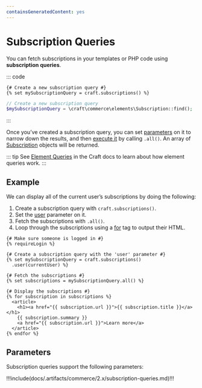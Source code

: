 ```yaml
---
containsGeneratedContent: yes
---
```


# Subscription Queries

You can fetch subscriptions in your templates or PHP code using **subscription queries**.

::: code
```twig
{# Create a new subscription query #}
{% set mySubscriptionQuery = craft.subscriptions() %}
```
```php
// Create a new subscription query
$mySubscriptionQuery = \craft\commerce\elements\Subscription::find();
```
:::

Once you’ve created a subscription query, you can set [parameters](#parameters) on it to narrow down the results, and then [execute it](https://craftcms.com/docs/3.x/element-queries.html#executing-element-queries) by calling `.all()`. An array of [Subscription](commerce2:craft\commerce\elements\Subscription) objects will be returned.

::: tip
See [Element Queries](https://craftcms.com/docs/3.x/element-queries.html) in the Craft docs to learn about how element queries work.
:::

## Example

We can display all of the current user’s subscriptions by doing the following:

1. Create a subscription query with `craft.subscriptions()`.
2. Set the [user](#user) parameter on it.
3. Fetch the subscriptions with `.all()`.
4. Loop through the subscriptions using a [for](https://twig.symfony.com/doc/2.x/tags/for.html) tag to output their HTML.

```twig
{# Make sure someone is logged in #}
{% requireLogin %}

{# Create a subscription query with the 'user' parameter #}
{% set mySubscriptionQuery = craft.subscriptions()
  .user(currentUser) %}

{# Fetch the subscriptions #}
{% set subscriptions = mySubscriptionQuery.all() %}

{# Display the subscriptions #}
{% for subscription in subscriptions %}
  <article>
    <h1><a href="{{ subscription.url }}">{{ subscription.title }}</a></h1>
    {{ subscription.summary }}
    <a href="{{ subscription.url }}">Learn more</a>
  </article>
{% endfor %}
```

## Parameters

Subscription queries support the following parameters:

<!-- This section of the page is dynamically generated! Changes to the file below may be overwritten by automated tools. -->
!!!include(docs/.artifacts/commerce/2.x/subscription-queries.md)!!!
